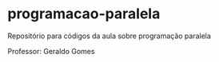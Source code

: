 # programacao-paralela
Repositório para códigos da aula sobre programação paralela

Professor: Geraldo Gomes
